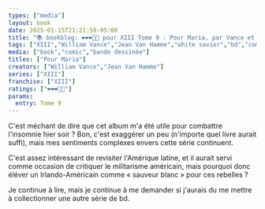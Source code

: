 ```yaml
---
types: ["media"]
layout: book
date: 2025-01-15T21:21:59-05:00
title: "📚 bookblog: ❤️❤️❤️🖤🖤 pour XIII Tome 9 : Pour Maria, par Vance et Van Hamme"
tags: ["XIII","William Vance","Jean Van Hamme","white savior","bd","comics"]
media: ["book","comic","bande dessinée"]
titles: ["Pour Maria"]
creators: ["William Vance","Jean Van Hamme"]
series: ["XIII"]
franchise: ["XIII"]
ratings: ["❤️❤️❤️🖤🖤"]
params:
  entry: Tome 9
---
```


C'est méchant de dire que cet album m'a été utile pour combattre l'insomnie hier soir ? Bon, c'est exaggérer un peu (n'importe quel livre aurait suffi), mais mes sentiments complexes envers cette série continuent.

C'est assez intéressant de revisiter l'Amérique latine, et il aurait servi comme occasion de critiquer le militarisme américain, mais pourquoi donc éléver un Irlando-Américain comme « sauveur blanc » pour ces rebelles ?

Je continue à lire, mais je continue à me demander si j'aurais du me mettre à collectionner une autre série de bd.
